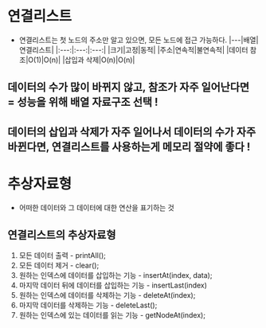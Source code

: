 # 연결리스트

- 연결리스트는 첫 노드의 주소만 알고 있으면, 모든 노드에 접근 가능하다.
  |---|배열|연결리스트|
  |:---:|:---:|:---:|
  |크기|고정|동적|
  |주소|연속적|불연속적|
  |데이터 참조|O(1)|O(n)|
  |삽입과 삭제|O(n)|O(n)|

## 데이터의 수가 많이 바뀌지 않고, 참조가 자주 일어난다면 = 성능을 위해 배열 자료구조 선택 !

## 데이터의 삽입과 삭제가 자주 일어나서 데이터의 수가 자주 바뀐다면, 연결리스트를 사용하는게 메모리 절약에 좋다 !

# 추상자료형

- 어떠한 데이터와 그 데이터에 대한 연산을 표기하는 것

## 연결리스트의 추상자료형

1. 모든 데이터 출력 - printAll();
2. 모든 데이터 제거 - clear();
3. 원하는 인덱스에 데이터를 삽입하는 기능 - insertAt(index, data);
4. 마지막 데이터 뒤에 데이터를 삽입하는 기능 - insertLast(index)
5. 원하는 인덱스에 데이터를 삭제하는 기능 - deleteAt(index);
6. 마지막 데이터를 삭제하는 기능 - deleteLast();
7. 원하는 인덱스에 있는 데이터를 읽는 기능 - getNodeAt(index);

